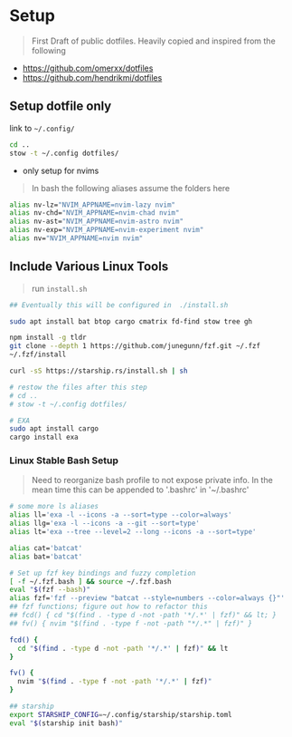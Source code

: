 # Setup

> First Draft of public dotfiles. Heavily copied and inspired from the following

- https://github.com/omerxx/dotfiles
- https://github.com/hendrikmi/dotfiles

## Setup dotfile only

link to `~/.config/`

```bash
cd ..
stow -t ~/.config dotfiles/
```

- only setup for nvims

> In bash the following aliases assume the folders here

```bash
alias nv-lz="NVIM_APPNAME=nvim-lazy nvim"
alias nv-chd="NVIM_APPNAME=nvim-chad nvim"
alias nv-ast="NVIM_APPNAME=nvim-astro nvim"
alias nv-exp="NVIM_APPNAME=nvim-experiment nvim"
alias nv="NVIM_APPNAME=nvim nvim"
```

## Include Various Linux Tools

> run `install.sh`

```bash
## Eventually this will be configured in  ./install.sh

sudo apt install bat btop cargo cmatrix fd-find stow tree gh

npm install -g tldr
git clone --depth 1 https://github.com/junegunn/fzf.git ~/.fzf
~/.fzf/install

curl -sS https://starship.rs/install.sh | sh

# restow the files after this step
# cd ..
# stow -t ~/.config dotfiles/

# EXA
sudo apt install cargo
cargo install exa

```

### Linux Stable Bash Setup

> Need to reorganize bash profile to not expose private info. In the
> mean time this can be appended to '.bashrc' in '~/.bashrc'

```bash
# some more ls aliases
alias ll='exa -l --icons -a --sort=type --color=always'
alias llg='exa -l --icons -a --git --sort=type'
alias lt='exa --tree --level=2 --long --icons -a --sort=type'

alias cat='batcat'
alias bat='batcat'

# Set up fzf key bindings and fuzzy completion
[ -f ~/.fzf.bash ] && source ~/.fzf.bash
eval "$(fzf --bash)"
alias fzf='fzf --preview "batcat --style=numbers --color=always {}"'
## fzf functions; figure out how to refactor this
## fcd() { cd "$(find . -type d -not -path '*/.*' | fzf)" && lt; }
## fv() { nvim "$(find . -type f -not -path "*/.*" | fzf)" }

fcd() {
  cd "$(find . -type d -not -path '*/.*' | fzf)" && lt
}

fv() {
  nvim "$(find . -type f -not -path '*/.*' | fzf)"
}

## starship
export STARSHIP_CONFIG=~/.config/starship/starship.toml
eval "$(starship init bash)"

```
